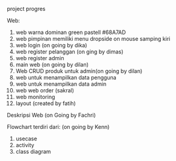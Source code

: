 project progres

Web:
1. web warna dominan green pastell #68A7AD
2. web pimpinan memiliki menu dropside on mouse samping kiri
3. web login (on going by dika)
4. web register pelanggan (on ging by dimas)
5. web register admin
6. main web (on going by dilan)
7. Web CRUD produk untuk admin(on going by dilan)
8. web untuk menampilkan data pengguna
9. web untuk menampilkan data admin
10. web web order (sakral)
11. web monitoring
12. layout (created by fatih)

Deskripsi Web (on Going by Fachri)

Flowchart terdiri dari: (on going by Kenn)
1. usecase
2. activity
3. class diagram
